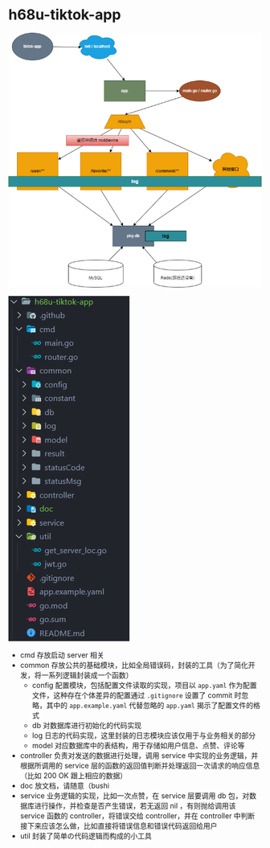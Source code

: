 # h68u-tiktok-app



![](.\imgs\about.png)

![image-20220520184514223](.\imgs\image-20220520184514223.png)

- cmd 存放启动 server 相关
- common 存放公共的基础模块，比如全局错误码，封装的工具（为了简化开发，将一系列逻辑封装成一个函数）
  - config 配置模块，包括配置文件读取的实现，项目以 `app.yaml` 作为配置文件，这种存在个体差异的配置通过 `.gitignore` 设置了 commit 时忽略，其中的 `app.example.yaml` 代替忽略的 `app.yaml` 揭示了配置文件的格式
  - db 对数据库进行初始化的代码实现
  - log 日志的代码实现，这里封装的日志模块应该仅用于与业务相关的部分
  - model 对应数据库中的表结构，用于存储如用户信息、点赞、评论等
- controller 负责对发送的数据进行处理，调用 service 中实现的业务逻辑，并根据所调用的 service 层的函数的返回值判断并处理返回一次请求的响应信息（比如 200 OK 跟上相应的数据）
- doc 放文档，请随意（bushi
- service 业务逻辑的实现，比如一次点赞，在 service 层要调用 db 包，对数据库进行操作，并检查是否产生错误，若无返回 nil ，有则抛给调用该 service 函数的 controller，将错误交给 controller，并在 controller 中判断接下来应该怎么做，比如直接将错误信息和错误代码返回给用户
- util 封装了简单の代码逻辑而构成的小工具